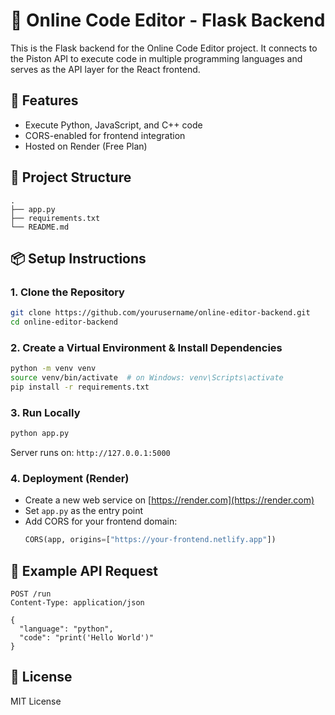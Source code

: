 # 🐍 Online Code Editor - Flask Backend

This is the Flask backend for the Online Code Editor project. It connects to the Piston API to execute code in multiple programming languages and serves as the API layer for the React frontend.

## 🚀 Features

- Execute Python, JavaScript, and C++ code
- CORS-enabled for frontend integration
- Hosted on Render (Free Plan)

## 📁 Project Structure

```
.
├── app.py
├── requirements.txt
└── README.md
```

## 📦 Setup Instructions

### 1. Clone the Repository

```bash
git clone https://github.com/yourusername/online-editor-backend.git
cd online-editor-backend
```

### 2. Create a Virtual Environment & Install Dependencies

```bash
python -m venv venv
source venv/bin/activate  # on Windows: venv\Scripts\activate
pip install -r requirements.txt
```

### 3. Run Locally

```bash
python app.py
```

Server runs on: `http://127.0.0.1:5000`

### 4. Deployment (Render)

- Create a new web service on [https://render.com](https://render.com)
- Set `app.py` as the entry point
- Add CORS for your frontend domain:
  ```python
  CORS(app, origins=["https://your-frontend.netlify.app"])
  ```

## 🧪 Example API Request

```http
POST /run
Content-Type: application/json

{
  "language": "python",
  "code": "print('Hello World')"
}
```

## 📄 License

MIT License
